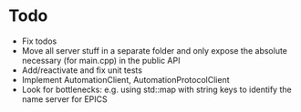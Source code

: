 # Todo

* Fix todos
* Move all server stuff in a separate folder and only expose the absolute necessary (for main.cpp) in the public API
* Add/reactivate and fix unit tests
* Implement AutomationClient, AutomationProtocolClient
* Look for bottlenecks: e.g. using std::map with string keys to identify the name server for EPICS
